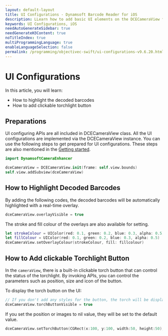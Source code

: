 ```yaml
---
layout: default-layout
title: UI Configurations - Dynamsoft Barcode Reader for iOS
description: LLearn how to add basic UI elements on the DCECameraView for iOS edition.
keywords: UI Configurations, iOS
needAutoGenerateSidebar: true
needGenerateH3Content: true
noTitleIndex: true
multiProgrammingLanguage: true
enableLanguageSelection: false
permalink: /programming/objectivec-swift/ui-configurations-v9.6.20.html
---
```


# UI Configurations

In this article, you will learn:

- How to highlight the decoded barcodes
- How to add clickable torchlight button

## Preparations

UI configuring APIs are all included in DCECameraView class. All the UI configurations are implemented via the DCECameraView instance. You can use the following steps to get prepared for UI configurations. These steps are also mentioned in the [Getting started](user-guide.html).

```swift
import DynamsoftCameraEnhancer
```

```swift
dceCameraView = DCECameraView.init(frame: self.view.bounds)
self.view.addSubview(dceCameraView)
```

## How to Highlight Decoded Barcodes

By adding the following codes, the decoded barcodes will be automatically highlighted with a real-time overlay.

```swift
dceCameraView.overlayVisible = true
```

The stroke and fill colour of the overlays are also available for setting.

```swift
let strokeColour = UIColor(red: 0.1, green: 0.2, blue: 0.3, alpha: 0.5)
let fillColour = UIColor(red: 0.1, green: 0.2, blue: 0.3, alpha: 0.5)
dceCameraView.setOverlayColour(strokeColour, fill: fillcolour)
```

## How to Add clickable Torchlight Button

In the `cameraView`, there is a built-in clickable torch button that can control the status of the torchlight. By invoking APIs, you can control the parameters such as position, size and icon of the button.

To display the torch button on the UI:

```swift
// If you don't add any styles for the button, the torch will be displayed on the top left corner of the screen.
dceCameraView.torchButtonVisible = true
```

If you set the position or images to nil value, they will be set to the default value.

```swift
dceCameraView.setTorchButton(CGRect(x:100, y:100, width:50, height:50), torchOn:nil, torchOffImage:nil)
```
